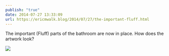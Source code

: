 ```yaml
---
publish: "true"
date: 2014-07-27 13:33:09
url: https://ericmwalk.blog/2014/07/27/the-important-fluff.html
---
```


The important (Fluff) parts of the bathroom are now in place. How does the artwork look?

![](https://ericmwalk.blog/uploads/2022/844a148832.jpg)